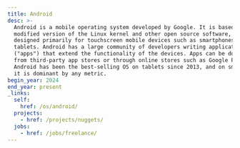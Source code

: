 ```yaml
---
title: Android
desc: >-
  Android is a mobile operating system developed by Google. It is based on a
  modified version of the Linux kernel and other open source software, and is
  designed primarily for touchscreen mobile devices such as smartphones and
  tablets. Android has a large community of developers writing applications
  ("apps") that extend the functionality of the devices. Apps can be downloaded
  from third-party app stores or through online stores such as Google Play.
  Android has been the best-selling OS on tablets since 2013, and on smartphones
  it is dominant by any metric.
begin_year: 2024
end_year: present
_links:
  self:
    href: /os/android/
  projects:
    - href: /projects/nuggets/
  jobs:
    - href: /jobs/freelance/
---
```

